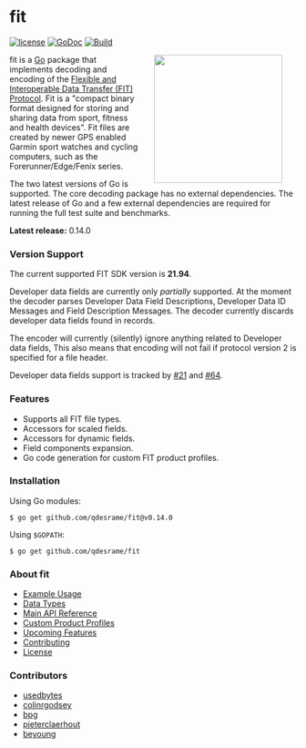 # fit

[![license](http://img.shields.io/badge/license-MIT-blue.svg)](https://github.com/qdesrame/fit/raw/master/LICENSE)
[![GoDoc](https://godoc.org/github.com/qdesrame/fit?status.svg)](https://godoc.org/github.com/qdesrame/fit)
[![Build](https://github.com/qdesrame/fit/workflows/Build/badge.svg)](https://github.com/qdesrame/fit/actions?query=workflow%3ABuild)

<img src="https://raw.githubusercontent.com/hackraft/gophericons/master/png/2.png" width="225" align="right" hspace="25" />

fit is a [Go](http://www.golang.org/) package that implements decoding and
encoding of the [Flexible and Interoperable Data Transfer (FIT)
Protocol](http://www.thisisant.com/resources/fit). Fit is a "compact binary
format designed for storing and sharing data from sport, fitness and health
devices". Fit files are created by newer GPS enabled Garmin sport watches and
cycling computers, such as the Forerunner/Edge/Fenix series.

The two latest versions of Go is supported. The core decoding package has no
external dependencies. The latest release of Go and a few external dependencies
are required for running the full test suite and benchmarks.

**Latest release:** 0.14.0

### Version Support

The current supported FIT SDK version is **21.94**.

Developer data fields are currently only _partially_ supported.
At the moment the decoder parses Developer Data Field Descriptions, Developer Data ID Messages and Field Description Messages.
The decoder currently discards developer data fields found in records. 

The encoder will currently (silently) ignore anything related to Developer data fields,
This also means that encoding will not fail if protocol version 2 is specified for a file header.

Developer data fields support is tracked by
[#21](https://github.com/qdesrame/fit/issues/21)
and
[#64](https://github.com/qdesrame/fit/issues/64).

### Features

* Supports all FIT file types.
* Accessors for scaled fields.
* Accessors for dynamic fields.
* Field components expansion.
* Go code generation for custom FIT product profiles.

### Installation

Using Go modules:

```
$ go get github.com/qdesrame/fit@v0.14.0
```

Using `$GOPATH`:

```
$ go get github.com/qdesrame/fit
```

### About fit

- [Example Usage](https://github.com/qdesrame/fit/wiki/Example-Usage)
- [Data Types](https://github.com/qdesrame/fit/wiki/Data-Types)
- [Main API Reference](https://github.com/qdesrame/fit/wiki/Main-Api-Reference)
- [Custom Product Profiles](https://github.com/qdesrame/fit/wiki/Custom-Product-Profiles)
- [Upcoming Features](https://github.com/qdesrame/fit/wiki/Upcoming-Features)
- [Contributing](https://github.com/qdesrame/fit/blob/master/CONTRIBUTING.md)
- [License](https://github.com/qdesrame/fit/wiki/License)

### Contributors

- [usedbytes](https://github.com/usedbytes)
- [colinrgodsey](https://github.com/colinrgodsey)
- [bpg](https://github.com/bpg)
- [pieterclaerhout](https://github.com/pieterclaerhout)
- [beyoung](https://github.com/beyoung)
